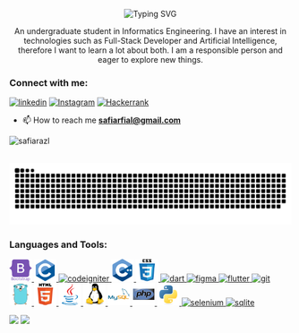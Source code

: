 <p align="center"><img src="https://readme-typing-svg.herokuapp.com?duration=2000&pause=500&lines=Hi+there!%F0%9F%91%8B;I'm+Safiar%2C+Great+seeing+you!%F0%9F%91%8C" alt="Typing SVG" /></p>
<p align="center">An undergraduate student in Informatics Engineering. I have an
    interest in technologies such as Full-Stack Developer and Artificial Intelligence, therefore I want to learn a lot
    about both. I am a responsible person and eager to explore new things.</p>

<h3 align="left">Connect with me:</h3>

[![linkedin](https://img.shields.io/badge/Linkedin-0e76a8?style=for-the-badge&logo=Linkedin&logoColor=white)](https://www.linkedin.com/in/safiar-azalia-091828169/)
[![Instagram](https://img.shields.io/badge/Instagram-0e76a8?style=for-the-badge&logo=Instagram&logoColor=white)](https://www.instagram.com/fial_azl/)
[![Hackerrank](https://img.shields.io/badge/Hackerrank-0e76a8?style=for-the-badge&logo=Hackerrank&logoColor=white)](https://www.hackerrank.com/h111202012715?hr_r=1)

- 📫 How to reach me **safiarfial@gmail.com**

<p align="left"> <img src="https://komarev.com/ghpvc/?username=safiarazl&label=Profile%20views&color=0e75b6&style=flat"
        alt="safiarazl" /> </p><br>
<img src="https://raw.githubusercontent.com/Platane/snk/output/github-contribution-grid-snake.svg">

<h3 align="left">Languages and Tools:</h3>
<p align="left"> <a href="https://getbootstrap.com" target="_blank" rel="noreferrer"> <img
            src="https://raw.githubusercontent.com/devicons/devicon/master/icons/bootstrap/bootstrap-plain-wordmark.svg"
            alt="bootstrap" width="40" height="40" /> </a> <a href="https://www.cprogramming.com/" target="_blank"
        rel="noreferrer"> <img src="https://raw.githubusercontent.com/devicons/devicon/master/icons/c/c-original.svg"
            alt="c" width="40" height="40" /> </a> <a href="https://codeigniter.com" target="_blank" rel="noreferrer">
        <img src="https://cdn.worldvectorlogo.com/logos/codeigniter.svg" alt="codeigniter" width="40" height="40" />
    </a> <a href="https://www.w3schools.com/cpp/" target="_blank" rel="noreferrer"> <img
            src="https://raw.githubusercontent.com/devicons/devicon/master/icons/cplusplus/cplusplus-original.svg"
            alt="cplusplus" width="40" height="40" /> </a> <a href="https://www.w3schools.com/css/" target="_blank"
        rel="noreferrer"> <img
            src="https://raw.githubusercontent.com/devicons/devicon/master/icons/css3/css3-original-wordmark.svg"
            alt="css3" width="40" height="40" /> </a> <a href="https://dart.dev" target="_blank" rel="noreferrer"> <img
            src="https://www.vectorlogo.zone/logos/dartlang/dartlang-icon.svg" alt="dart" width="40" height="40" /> </a>
    <a href="https://www.figma.com/" target="_blank" rel="noreferrer"> <img
            src="https://www.vectorlogo.zone/logos/figma/figma-icon.svg" alt="figma" width="40" height="40" /> </a> <a
        href="https://flutter.dev" target="_blank" rel="noreferrer"> <img
            src="https://www.vectorlogo.zone/logos/flutterio/flutterio-icon.svg" alt="flutter" width="40" height="40" />
    </a> <a href="https://git-scm.com/" target="_blank" rel="noreferrer"> <img
            src="https://www.vectorlogo.zone/logos/git-scm/git-scm-icon.svg" alt="git" width="40" height="40" /> </a> <a
        href="https://golang.org" target="_blank" rel="noreferrer"> <img
            src="https://raw.githubusercontent.com/devicons/devicon/master/icons/go/go-original.svg" alt="go" width="40"
            height="40" /> </a> <a href="https://www.w3.org/html/" target="_blank" rel="noreferrer"> <img
            src="https://raw.githubusercontent.com/devicons/devicon/master/icons/html5/html5-original-wordmark.svg"
            alt="html5" width="40" height="40" /> </a> <a href="https://www.java.com" target="_blank" rel="noreferrer">
        <img src="https://raw.githubusercontent.com/devicons/devicon/master/icons/java/java-original.svg" alt="java"
            width="40" height="40" /> </a> <a href="https://www.linux.org/" target="_blank" rel="noreferrer"> <img
            src="https://raw.githubusercontent.com/devicons/devicon/master/icons/linux/linux-original.svg" alt="linux"
            width="40" height="40" /> </a> <a href="https://www.mysql.com/" target="_blank" rel="noreferrer"> <img
            src="https://raw.githubusercontent.com/devicons/devicon/master/icons/mysql/mysql-original-wordmark.svg"
            alt="mysql" width="40" height="40" /> </a> <a href="https://www.php.net" target="_blank" rel="noreferrer">
        <img src="https://raw.githubusercontent.com/devicons/devicon/master/icons/php/php-original.svg" alt="php"
            width="40" height="40" /> </a> <a href="https://www.python.org" target="_blank" rel="noreferrer"> <img
            src="https://raw.githubusercontent.com/devicons/devicon/master/icons/python/python-original.svg"
            alt="python" width="40" height="40" /> </a> <a href="https://www.selenium.dev" target="_blank"
        rel="noreferrer"> <img
            src="https://raw.githubusercontent.com/detain/svg-logos/780f25886640cef088af994181646db2f6b1a3f8/svg/selenium-logo.svg"
            alt="selenium" width="40" height="40" /> </a> <a href="https://www.sqlite.org/" target="_blank"
        rel="noreferrer"> <img src="https://www.vectorlogo.zone/logos/sqlite/sqlite-icon.svg" alt="sqlite" width="40"
            height="40" /> </a>
</p>

<p>
  <tr>
    
<td><img src="https://github-readme-stats.vercel.app/api?username=safiarazl&show_icons=true&hide_border=true&theme=radical&layout=compact" /></td>
  <td><img src="https://github-readme-stats.vercel.app/api/top-langs/?username=safiarazl&&layout=compact&langs_count=8&theme=radical&hide_border=true" height="185"/></td>
  </tr>
</p>